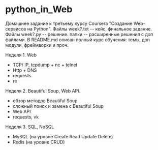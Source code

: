 # python_in_Web

Домашнее задание к третьему курсу Coursera "Создание Web- сервисов на Python". 
Файлы week?.txt -- кейс, финальное задание. 
Файлы week?.py -- решение. 
папки -- расширенные решения с доп файлами.
В README.md описан полный курс обучения: темы, доп модули, фреймворки и проч.

Неделя 1. Web
- TCP/ IP, tcpdump + nc + telnet
- Http + DNS
- requests
- re

Неделя 2. Beautiful Soup, Web API.
- обзор методов Beautiful Soup
- сложный поиск и замена с Beautiful Soup
- Web API
- requests, vk

Неделя 3. SQL, NoSQL
- MySQL (на уровне Create Read Update Delete)
- Redis (на уровне CRUD)

